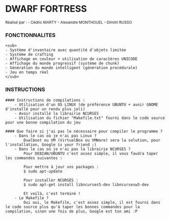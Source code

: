 # **DWARF FORTRESS**
<sub>
    Réalisé par :
        - Cédric MARTY
        - Alexandre MONTHOUEL
        - Dimitri RUSSO
</sub>

### FONCTIONNALITES
    <sub>
    - Système d'inventaire avec quantité d'objets limitée
    - Système de crafting
    - Affichage en couleur + utilisation de caractères UNICODE
    - Affichage du monde progressif (système de chunk)
    - Génération du monde intelligent (génération procédurale)
    - Jeu en temps réel
    </sub>

### INSTRUCTIONS
    #### Instructions de compilations :
        - Utilisation d'un OS LINUX (de préférence UBUNTU + avoir GNOME d'installé pour un rendu plus joli)
        - Avoir installé la librairie NCURSES
        - Utilisation du fichier "Makefile.txt" fourni dans le code source pour une bonne compilation du jeu

    #### Que faire si j'ai pas le nécessaire pour compiler le programme ?
        - Dans le cas où je n'ai pas Linux ?
            Dualboot ou VM (VirtualBox ou VMWare) sera la solution, pour l'installation, Google is your friend ;)
        - Dans le cas où je n'ai pas la librairie NCURSES ?
            Pour DEBIAN/UBUNTU c'est assez simple, il vous faudra taper les commandes suivantes :
            
            Pour mettre à jour vos packages :
            $ sudo apt-update

            Pour installer NCURSES :
            $ sudo apt-get install libncurses5-dev libncursesw5-dev

            Et voilà, c'est terminé !
        - Le Makefile ?
            Oui oui, le Makefile, c'est assez simple, il est fourni dans le code source plus qu'à taper les bonnes commandes pour la compilation, sinon une fois de plus, Google est ton ami :P



    

